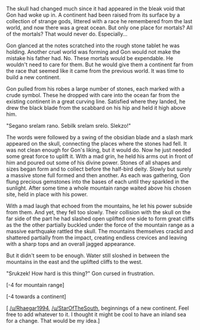 The skull had changed much since it had appeared in the bleak void that Gon had woke up in. A continent had been raised from its surface by a collection of strange gods, littered with a race he remembered from the last world, and now there was a great ocean. But only one place for mortals? All of the mortals? That would never do. Especially...

Gon glanced at the notes scratched into the rough stone tablet he was holding. Another cruel world was forming and Gon would not make the mistake his father had. No. These mortals would be expendable. He wouldn't need to care for them. But he would give them a continent far from the race that seemed like it came from the previous world. It was time to build a new continent. 

Gon pulled from his robes a large number of stones, each marked with a crude symbol. These he dropped with care into the ocean far from the existing continent in a great curving line. Satisfied where they landed, he drew the black blade from the scabbard on his hip and held it high above him. 

"Segano srelam rano. Sebilk srelam srelo. Slekzo!"

The words were followed by a swing of the obsidian blade and a slash mark appeared on the skull, connecting the places where the stones had fell. It was not clean enough for Gon's liking, but it would do. Now he just needed some great force to uplift it. With a mad grin, he held his arms out in front of him and poured out some of his divine power. Stones of all shapes and sizes began form and to collect before the half-bird deity. Slowly but surely a massive stone full formed and then another. As each was gathering, Gon flung precious gemstones into the bases of each until they sparkled in the sunlight. After some time a whole mountain range waited above his chosen site, held in place with his power.

With a mad laugh that echoed from the mountains, he let his power subside from them. And yet, they fell too slowly. Their collision with the skull on the far side of the part he had slashed open uplifted one side to form great cliffs as the the other partially buckled under the force of the mountain range as a massive earthquake rattled the skull. The mountains themselves crackd and shattered partially from the impact, creating endless crevices and leaving with a sharp tops and an overall jagged appearance.

But it didn't seem to be enough. Water still sloshed in between the mountains in the east and the uplifted cliffs to the west.

"Srukzek! How hard is this thing?" Gon cursed in frustration. 

\[-4 for mountain range\]

\[-4 towards a continent\]

\[ [/u/Rhaegar1994](https://www.reddit.com/u/Rhaegar1994/), [/u/StarOfTheSouth](https://www.reddit.com/u/StarOfTheSouth/), beginnings of a new continent. Feel free to add whatever to it. I thought it might be cool to have an inland sea for a change. That would be my idea.\]
